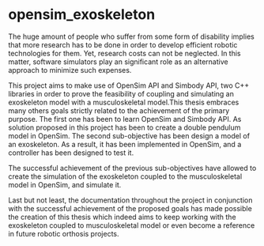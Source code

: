 # opensim_exoskeleton
The huge amount of people who suffer from some form of disability implies that more research has to be done in order to develop efficient robotic technologies for them. Yet, research costs can not be neglected. In this matter, software simulators play an significant role as an alternative approach to minimize such expenses.

This project aims to make use of OpenSim API and Simbody API, two C++ libraries in order to prove the feasibility of coupling and simulating an exoskeleton model with a musculoskeletal model.This thesis embraces many others goals strictly related to the achievement of the primary purpose.
The first one has been to learn OpenSim and Simbody API. As solution proposed in this project has been to create a double pendulum model in OpenSim.
The second sub-objective has been design a model of an exoskeleton. As a result, it has been implemented in OpenSim, and a controller has been designed to test it.  

The successful achievement of the previous sub-objectives have allowed to create the simulation of the exoskeleton coupled to the musculoskeletal model in OpenSim, and simulate it. 

Last but not least, the documentation throughout the project in conjunction with the successful achievement of the proposed goals has made possible the creation of this thesis which indeed aims to keep working with the exoskeleton coupled to musculoskeletal model or even become a reference in future robotic orthosis projects. 
